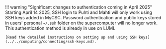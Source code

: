 !!! warning "Significant changes to authentication coming in April 2025"
    Starting April 14 2025, SSH login to Puhti and Mahti will only work using
    SSH keys added in MyCSC. Password authentication and public keys stored in
    users' personal `~/.ssh` folder on the supercomputer will no longer work.
    This authentication method is already in use on LUMI.

    [Read the detailed instructions on setting up and using SSH keys](../../computing/connecting/ssh-keys.md).
